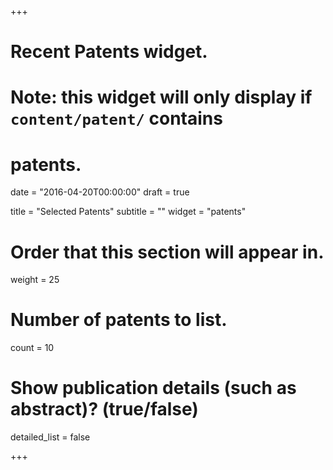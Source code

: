 +++
# Recent Patents widget.
# Note: this widget will only display if `content/patent/` contains
# patents.

date = "2016-04-20T00:00:00"
draft = true

title = "Selected Patents"
subtitle = ""
widget = "patents"

# Order that this section will appear in.
weight = 25

# Number of patents to list.
count = 10

# Show publication details (such as abstract)? (true/false)
detailed_list = false

+++

